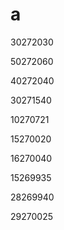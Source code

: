 # a

30272030

50272060

40272040

30271540

10270721

15270020

16270040

15269935

28269940

29270025
